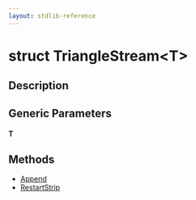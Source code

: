 ```yaml
---
layout: stdlib-reference
---
```


# struct TriangleStream\<T\>

## Description



## Generic Parameters

####  <a id="typeparam-T"></a>T

## Methods

* [Append](append-0)
* [RestartStrip](restartstrip-07)


<!-- RTD-TOC-START
```{toctree}
:titlesonly:
:hidden:

Append <append-0>
RestartStrip <restartstrip-07>
```
RTD-TOC-END -->
